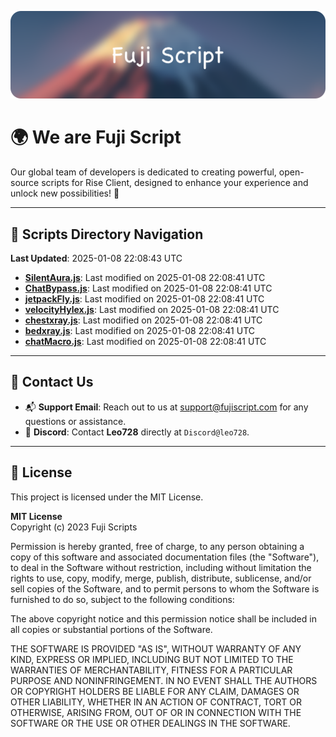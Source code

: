 ![Banner](.github/b.webp)

# 🌍 **We are Fuji Script**

Our global team of developers is dedicated to creating powerful, open-source scripts for Rise Client, designed to enhance your experience and unlock new possibilities! 🌟

---
<!-- SCRIPTS_NAVIGATION_START -->
## 📂 **Scripts Directory Navigation**

**Last Updated**: 2025-01-08 22:08:43 UTC

- **[SilentAura.js](scripts/SilentAura.js)**: Last modified on 2025-01-08 22:08:41 UTC
- **[ChatBypass.js](scripts/ChatBypass.js)**: Last modified on 2025-01-08 22:08:41 UTC
- **[jetpackFly.js](scripts/jetpackFly.js)**: Last modified on 2025-01-08 22:08:41 UTC
- **[velocityHylex.js](scripts/velocityHylex.js)**: Last modified on 2025-01-08 22:08:41 UTC
- **[chestxray.js](scripts/chestxray.js)**: Last modified on 2025-01-08 22:08:41 UTC
- **[bedxray.js](scripts/bedxray.js)**: Last modified on 2025-01-08 22:08:41 UTC
- **[chatMacro.js](scripts/chatMacro.js)**: Last modified on 2025-01-08 22:08:41 UTC

<!-- SCRIPTS_NAVIGATION_END -->

---

## 💬 **Contact Us**  
- 📬 **Support Email**: Reach out to us at [support@fujiscript.com](mailto:support@fujiscript.com) for any questions or assistance.  
- 💬 **Discord**: Contact **Leo728** directly at `Discord@leo728`.

---

## 📜 **License**

This project is licensed under the MIT License.  

**MIT License**  
Copyright (c) 2023 Fuji Scripts  

Permission is hereby granted, free of charge, to any person obtaining a copy of this software and associated documentation files (the "Software"), to deal in the Software without restriction, including without limitation the rights to use, copy, modify, merge, publish, distribute, sublicense, and/or sell copies of the Software, and to permit persons to whom the Software is furnished to do so, subject to the following conditions:  

The above copyright notice and this permission notice shall be included in all copies or substantial portions of the Software.  

THE SOFTWARE IS PROVIDED "AS IS", WITHOUT WARRANTY OF ANY KIND, EXPRESS OR IMPLIED, INCLUDING BUT NOT LIMITED TO THE WARRANTIES OF MERCHANTABILITY, FITNESS FOR A PARTICULAR PURPOSE AND NONINFRINGEMENT. IN NO EVENT SHALL THE AUTHORS OR COPYRIGHT HOLDERS BE LIABLE FOR ANY CLAIM, DAMAGES OR OTHER LIABILITY, WHETHER IN AN ACTION OF CONTRACT, TORT OR OTHERWISE, ARISING FROM, OUT OF OR IN CONNECTION WITH THE SOFTWARE OR THE USE OR OTHER DEALINGS IN THE SOFTWARE.  
